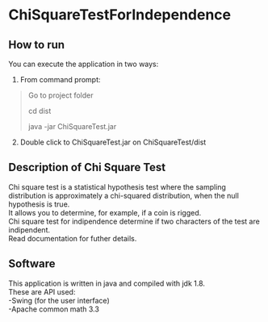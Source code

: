 # ChiSquareTestForIndependence

## How to run
You can execute the application in two ways:  

1. From command prompt:  
>Go to project folder  
>
>cd dist  
>
>java -jar ChiSquareTest.jar  

2. Double click to ChiSquareTest.jar on ChiSquareTest/dist  

## Description of Chi Square Test
Chi square test is a statistical hypothesis test where the sampling distribution is approximately a chi-squared distribution, when the null hypothesis is true.  
It allows you to determine, for example, if a coin is rigged.  
Chi square test for indipendence determine if two characters of the test are indipendent.  
Read documentation for futher details.  

## Software
This application is written in java and compiled with jdk 1.8.  
These are API used:  
    -Swing (for the user interface)  
    -Apache common math 3.3  


